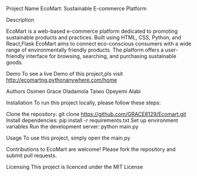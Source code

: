 Project Name
EcoMart: Sustainable E-commerce Platform

Description

EcoMart is a web-based e-commerce platform dedicated to promoting sustainable products and practices. Built using HTML, CSS, Python, and React,Flask EcoMart aims to connect eco-conscious consumers with a wide range of environmentally friendly products. The platform offers a user-friendly interface for browsing, searching, and purchasing sustainable goods.

Demo
To see a live Demo of this project,pls visit http://ecomartng.pythonanywhere.com/home


Authors
Osimen Grace 
Oladamola Taiwo
Opeyemi Alabi
 
Installation
To run this project locally, please follow these steps:

Clone the repository: git clone https://github.com/GRACE8129/Ecomart.git
Install dependencies: pip install -r requirements.txt
Set up environment variables
Run the development server: python main.py

Usage
To use this project, simply open the main.py

Contributions to EcoMart are welcome! Please fork the repository and submit pull requests.


Licensing
This project is licenced under the MIT License


